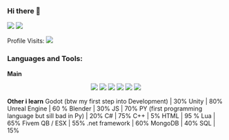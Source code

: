### Hi there 👋

 

![](https://github-readme-stats.vercel.app/api?username=skyalumny&show_icons=true&include_all_commits=true&theme=dark)
![](https://github-readme-stats.vercel.app/api/top-langs/?username=skyalumny&layout=default&theme=dark)

Profile Visits:
![](https://profile-counter.glitch.me/skyalumny/count.svg)

### Languages and Tools:

**Main**
<p align='center'>
  <img src="https://img.shields.io/badge/c++%20-%2300599C.svg?&style=for-the-badge&logo=c%2B%2B&ogoColor=white"/>
  <img src="https://img.shields.io/badge/csharp%20-896cd0.svg?&style=for-the-badge&logo=c%2B%2B&ogoColor=white"/>
  <img src="https://img.shields.io/badge/python%20-%2314354C.svg?&style=for-the-badge&logo=python&logoColor=white"/> 
  <img src="https://img.shields.io/badge/node.js%20-%2343853D.svg?&style=for-the-badge&logo=node.js&logoColor=white"/>
  <img src="https://img.shields.io/badge/javascript%20-%23323330.svg?&style=for-the-badge&logo=javascript&logoColor=%23F7DF1E"/> 
  <img src="https://img.shields.io/badge/html%20-%23E34F26.svg?&style=for-the-badge&logo=html5&logoColor=white"/>
 
 **Other i learn**
 Godot (btw my first step into Development) | 30%
 Unity | 80%
 Unreal Engine | 60 %
 Blender | 30%
 JS | 70%
 PY (first programming language but sill bad in Py) | 20%
 C# | 75%
 C++ | 5%
 HTML | 95 %
 Lua | 65%
 Fivem QB / ESX | 55%
 .net framework | 60%
 MongoDB | 40%
 SQL | 15%

  
</p>
